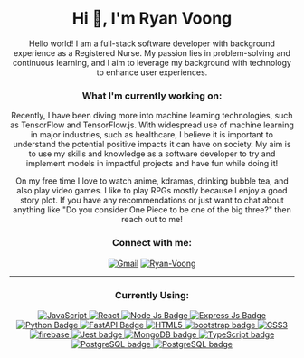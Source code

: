 <h1 align="center">Hi 👋, I'm Ryan Voong</h1>
<p align="center">Hello world! I am a full-stack software developer with background experience as a Registered Nurse. My passion lies in problem-solving and continuous learning, and I aim to leverage my background with technology to enhance user experiences.</p>

<h3 align="center">What I'm currently working on:</h3>
<p align="center">Recently, I have been diving more into machine learning technologies, such as TensorFlow and TensorFlow.js. With widespread use of machine learning in major industries, such as healthcare, I believe it is important to understand the potential positive impacts it can have on society. My aim is to use my skills and knowledge as a software developer to try and implement models in impactful projects and have fun while doing it!</p>

<p align="center"> On my free time I love to watch anime, kdramas, drinking bubble tea, and also play video games. I like to play RPGs mostly because I enjoy a good story plot. If you have any recommendations or just want to chat about anything like "Do you consider One Piece to be one of the big three?" then reach out to me!           
</p>

<h3 align="center">Connect with me:</h3>
<p align="center">
<a href="ryanpvoong@gmail.com" target="__blank"><img align="center" alt="Gmail" src="https://img.shields.io/badge/Gmail-D14836?style=for-the-badge&logo=gmail&logoColor=white" alt="ryanpvoong@gmail.com"/></a>
<a href="https://www.linkedin.com/in/ryandvoong/" target="__blank"><img align="center" src="https://img.shields.io/badge/LinkedIn-0077B5?style=for-the-badge&logo=linkedin&logoColor=white" alt="Ryan-Voong"/></a>
</p>

---

<h3 align="center">Currently Using:</h3>
<p align="center"> 
  <a href="https://developer.mozilla.org/en-US/docs/Web/JavaScript" target="__blank"> <img alt="JavaScript" src="https://img.shields.io/badge/javascript%20-%23323330.svg?&style=for-the-badge&logo=javascript&logoColor=%23F7DF1E"/> </a> 
  <a href="https://reactjs.org/" target="__blank"> <img alt="React" src="https://img.shields.io/badge/react%20-%2320232a.svg?&style=for-the-badge&logo=react&logoColor=%2361DAFB"/> </a> 
   <a href="https://nodejs.org/en/" target="__blank"> <img alt="Node Js Badge" src="https://img.shields.io/badge/Node.js-339933?style=for-the-badge&logo=nodedotjs&logoColor=white"/> </a> 
<a href="https://expressjs.com/" target="__blank"> <img alt="Express Js Badge" src="https://img.shields.io/badge/Express.js-000000?style=for-the-badge&logo=express&logoColor=white"/> </a> 
  <a href="https://www.python.org/" target="_blank"> <img alt="Python Badge" src="https://img.shields.io/badge/python-3670A0?style=for-the-badge&logo=python&logoColor=ffdd54"/> </a>
  <a href="https://fastapi.tiangolo.com/" target="_blank"> <img alt="FastAPI Badge" src="https://img.shields.io/badge/FastAPI-005571?style=for-the-badge&logo=fastapi"/> </a>
   <a href="https://en.wikipedia.org/wiki/HTML" target="__blank"> <img alt="HTML5" src="https://img.shields.io/badge/html5%20-%23E34F26.svg?&style=for-the-badge&logo=html5&logoColor=white"/> </a> 
 <a href="https://getbootstrap.com/" target="__blank"> <img alt="bootstrap badge" src="https://img.shields.io/badge/Bootstrap-563D7C?style=for-the-badge&logo=bootstrap&logoColor=white"/> </a>
  <a href="https://en.wikipedia.org/wiki/CSS" target="__blank"> <img alt="CSS3" src="https://img.shields.io/badge/css3%20-%231572B6.svg?&style=for-the-badge&logo=css3&logoColor=white"/> </a> 
  <a href="https://firebase.google.com/" target="__blank"> <img alt="firebase" src="https://img.shields.io/badge/firebase-ffca28?style=for-the-badge&logo=firebase&logoColor=black"/> </a> 
   <a href="https://jestjs.io/" target="__blank"> <img alt="Jest badge" src="https://img.shields.io/badge/Jest-C21325?style=for-the-badge&logo=jest&logoColor=white"/> </a>
<a href="https://www.mongodb.com/" target="__blank"> <img alt="MongoDB badge" src="https://img.shields.io/badge/MongoDB-4EA94B?style=for-the-badge&logo=mongodb&logoColor=white"/> </a>
     <a href="https://www.typescriptlang.org/" target="__blank"> <img alt="TypeScript badge" src="https://img.shields.io/badge/typescript-%23007ACC.svg?style=for-the-badge&logo=typescript&logoColor=white"/> </a>
     <a href="https://www.postgresql.org/" target="__blank"> <img alt="PostgreSQL badge" src="https://img.shields.io/badge/PostgreSQL-316192?style=for-the-badge&logo=postgresql&logoColor=white"/> </a>
     <a href="https://tailwindcss.com/" target="__blank"> <img alt="PostgreSQL badge" src="https://img.shields.io/badge/tailwindcss-0F172A?&logo=tailwindcss&logoColor=white"/> </a>
   <br/>
<p align="center">
